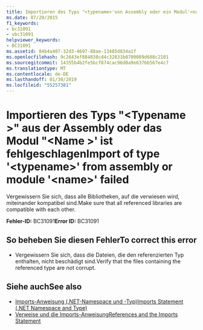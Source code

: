 ```yaml
---
title: Importieren des Typs "<typename>'von Assembly oder ein Modul'<name>' fehlgeschlagen
ms.date: 07/20/2015
f1_keywords:
- bc31091
- vbc31091
helpviewer_keywords:
- BC31091
ms.assetid: 84b4a407-32d3-4697-88ae-13485d834a1f
ms.openlocfilehash: 9c2643ef884838c44c32831b0700089d608c2101
ms.sourcegitcommit: 14355b4b2fe5bcf874cac96d0a9e6376b567e4c7
ms.translationtype: MT
ms.contentlocale: de-DE
ms.lasthandoff: 01/30/2019
ms.locfileid: "55257381"
---
```

# <a name="import-of-type-typename-from-assembly-or-module-name-failed"></a><span data-ttu-id="c328e-102">Importieren des Typs "\<Typename >" aus der Assembly oder das Modul "\<Name >' ist fehlgeschlagen</span><span class="sxs-lookup"><span data-stu-id="c328e-102">Import of type '\<typename>' from assembly or module '\<name>' failed</span></span>
<span data-ttu-id="c328e-103">Vergewissern Sie sich, dass alle Bibliotheken, auf die verwiesen wird, miteinander kompatibel sind.</span><span class="sxs-lookup"><span data-stu-id="c328e-103">Make sure that all referenced libraries are compatible with each other.</span></span>  
  
 <span data-ttu-id="c328e-104">**Fehler-ID:** BC31091</span><span class="sxs-lookup"><span data-stu-id="c328e-104">**Error ID:** BC31091</span></span>  
  
## <a name="to-correct-this-error"></a><span data-ttu-id="c328e-105">So beheben Sie diesen Fehler</span><span class="sxs-lookup"><span data-stu-id="c328e-105">To correct this error</span></span>  
  
-   <span data-ttu-id="c328e-106">Vergewissern Sie sich, dass die Dateien, die den referenzierten Typ enthalten, nicht beschädigt sind.</span><span class="sxs-lookup"><span data-stu-id="c328e-106">Verify that the files containing the referenced type are not corrupt.</span></span>  
  
## <a name="see-also"></a><span data-ttu-id="c328e-107">Siehe auch</span><span class="sxs-lookup"><span data-stu-id="c328e-107">See also</span></span>
- [<span data-ttu-id="c328e-108">Imports-Anweisung (.NET-Namespace und -Typ)</span><span class="sxs-lookup"><span data-stu-id="c328e-108">Imports Statement (.NET Namespace and Type)</span></span>](../../visual-basic/language-reference/statements/imports-statement-net-namespace-and-type.md)
- [<span data-ttu-id="c328e-109">Verweise und die Imports-Anweisung</span><span class="sxs-lookup"><span data-stu-id="c328e-109">References and the Imports Statement</span></span>](../../visual-basic/programming-guide/program-structure/references-and-the-imports-statement.md)
